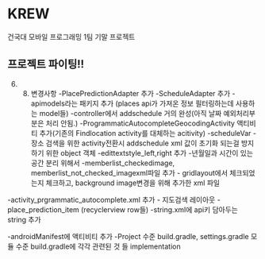 # KREW
건국대 모바일 프로그래밍 1팀 기말 프로젝트

## 프로젝트 파이팅!!

6. 8. 변경사항
-PlacePredictionAdapter 추가
-ScheduleAdapter 추가
-apimodels라는 패키지 추가 (places api가 가져온 정보 필터링하는데 사용하는 model들)
-controller에서 addschedule 거의 완성(아직 날짜 예외처리부분은 처리 안됨.)
-ProgrammaticAutocompleteGeocodingActivity 액티비티 추가(기존의 Findlocation activity를 대체하는 acitivity)
-scheduleVar - 장소 검색을 위한 activity전환시 addschedule xml 값이 초기화 되는걸 방지하기 위한 object 객체
-edittextstyle_left,right 추가 -년월일과 시간이 있는 공간 분리 위해서
-memberlist_checkedimage, memberlist_not_checked_imagexml파일 추가 - gridlayout에서 체크되었는지 체크하고, background image변경을
위해 추가한 xml 파일

-activity_prgrammatic_autocomplete.xml 추가 - 지도검색 레이아웃
-place_prediction_item (recyclerview row들)
-string.xml에 api키 담아두는 string 추가

-androidManifest에 액티비티 추가
-Project 수준 build.gradle, settings.gradle 모듈 수준 build.gradle에 각각 관련된 것 들 implementation

